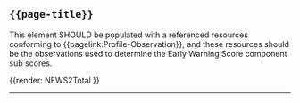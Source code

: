 ## `{{page-title}}`

This element SHOULD be populated with a referenced resources conforming to {{pagelink:Profile-Observation}}, and these resources should be the observations used to determine the Early Warning Score component sub scores.


<div id="renderParent" title="Total Score structure">
{{render: NEWS2Total }}
</div>

---